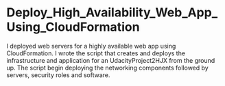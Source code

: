# Deploy_High_Availability_Web_App_Using_CloudFormation

I deployed web servers for a highly available web app using CloudFormation. I wrote the script that creates and deploys the infrastructure and application for an UdacityProject2HJX from the ground up. The script begin deploying the networking components followed by servers, security roles and software.
